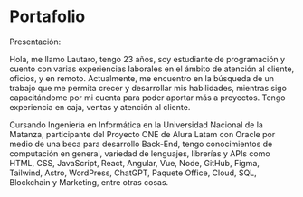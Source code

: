 # Portafolio

Presentación:

Hola, me llamo Lautaro, tengo 23 años, soy estudiante de programación y cuento con varias experiencias laborales en el ámbito de atención al cliente, oficios, y en remoto. Actualmente, me encuentro en la búsqueda de un trabajo que me permita crecer y desarrollar mis habilidades, mientras sigo capacitándome por mi cuenta para poder aportar más a proyectos. Tengo experiencia en caja, ventas y atención al cliente.

Cursando Ingeniería en Informática en la Universidad Nacional de la Matanza, participante del Proyecto ONE de Alura Latam con Oracle por medio de una beca para desarrollo Back-End, tengo conocimientos de computación en general, variedad de lenguajes, librerías y APIs como HTML, CSS, JavaScript, React, Angular, Vue, Node, GitHub, Figma, Tailwind, Astro, WordPress, ChatGPT, Paquete Office, Cloud, SQL, Blockchain y Marketing, entre otras cosas.

